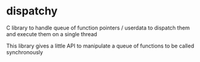 # dispatchy
C library to handle queue of function pointers / userdata to dispatch them and execute them on a single thread

This library gives a little API to manipulate a queue of functions to be called synchronously

```C
```